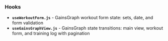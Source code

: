 ### Hooks
- **`useWorkoutForm.js`** - GainsGraph workout form state: sets, date, and form validation
- **`useGainsGraphView.js`** - GainsGraph state transitions: main view, workout form, and training log with pagination
